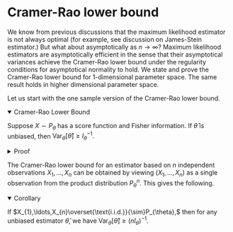 # Cramer-Rao lower bound

We know from previous discussions that the maximum likelihood estimator is not always optimal (for example, see discussion on James-Stein estimator.) But what about asymptotically as $n\to\infty$? Maximum likelihood estimators are asymptotically efficient in the sense that their asymptotical variances achieve the Cramer-Rao lower bound under the regularity conditions for asymptotical normality to hold. We state and prove the Cramer-Rao lower bound for 1-dimensional parameter space. The same result holds in higher dimensional parameter space. 

Let us start with the one sample version of the Cramer-Rao lower bound.

<details open>
<summary>Cramer-Rao Lower Bound</summary>

Suppose $X\sim P_{\theta}$ has a score function and Fisher information. If $\widehat{\theta}$ is unbiased, then $\operatorname{Var}_{\theta}[\widehat{\theta}]\geq I_{\theta}^{-1}.$

</details>

<details>
<summary>Proof</summary>

We have 

$$
\operatorname{Var}_{\theta}[\widehat{\theta}]I_{\theta}=\int p_{\theta}(\widehat{\theta}-\theta)^{2}\int p_{\theta}\left(\frac{\frac{\partial}{\partial\theta}p_{\theta}}{p_{\theta}}\right)^{2}\geq\left(\int(\widehat{\theta}-\theta)\frac{\partial}{\partial\theta}p_{\theta}\right)^{2}=\left(\frac{\partial}{\partial\theta}\mathbb{E}_{\theta}[\widehat{\theta}]\right)^{2}=1.
$$

</details>



The Cramer-Rao lower bound for an estimator based on $n$ independent observations $X_1, \ldots, X_n$ can be obtained by viewing $(X_1, \ldots, X_n)$ as a single observation from the product distribution $P_\theta^n.$ This gives the following.

<details open>
<summary>Corollary</summary>

If $X_{1},\ldots,X_{n}\overset{\text{i.i.d.}}{\sim}P_{\theta},$ then for any unbiased estimator $\widehat{\theta},$ we have $\operatorname{Var}_{\theta}[\widehat{\theta}]\geq(nI_{\theta})^{-1}.$

</details>


